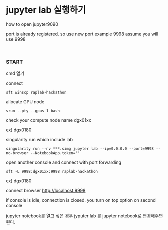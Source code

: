 # jupyter lab 실행하기



how to open jupyter9090 

port is already registered. so use new port example 9998 assume you will use 9998



<br/>

### START



cmd 열기



connect

````
sft winscp raplab-hackathon
````



allocate GPU node

```
srun --pty --gpus 1 bash
```



check your compute node name dgx01xx

ex) dgx0180



singularity run which include lab

```
singularity run --nv ***.simg jupyter lab --ip=0.0.0.0 --port=9998 --no-browser --NotebookApp.token=''
```



open another console and connect with port forwarding

```
sft -L 9998:dgx01xx:9998 raplab-hackathon
```

ex) dgx0180



connect browser [http://localhost:9998](http://localhost:9998/)



if console is idle, connection is closed. you turn on top option on second console







jupyter notebook를 열고 싶은 경우 jyputer lab 를 jupyter notebook로 변경해주면 된다. 